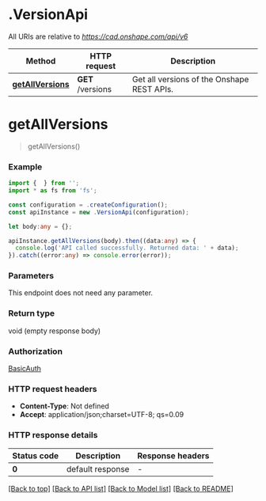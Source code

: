 # .VersionApi

All URIs are relative to *https://cad.onshape.com/api/v6*

Method | HTTP request | Description
------------- | ------------- | -------------
[**getAllVersions**](VersionApi.md#getAllVersions) | **GET** /versions | Get all versions of the Onshape REST APIs.


# **getAllVersions**
> getAllVersions()


### Example


```typescript
import {  } from '';
import * as fs from 'fs';

const configuration = .createConfiguration();
const apiInstance = new .VersionApi(configuration);

let body:any = {};

apiInstance.getAllVersions(body).then((data:any) => {
  console.log('API called successfully. Returned data: ' + data);
}).catch((error:any) => console.error(error));
```


### Parameters
This endpoint does not need any parameter.


### Return type

void (empty response body)

### Authorization

[BasicAuth](README.md#BasicAuth)

### HTTP request headers

 - **Content-Type**: Not defined
 - **Accept**: application/json;charset=UTF-8; qs=0.09


### HTTP response details
| Status code | Description | Response headers |
|-------------|-------------|------------------|
**0** | default response |  -  |

[[Back to top]](#) [[Back to API list]](README.md#documentation-for-api-endpoints) [[Back to Model list]](README.md#documentation-for-models) [[Back to README]](README.md)


